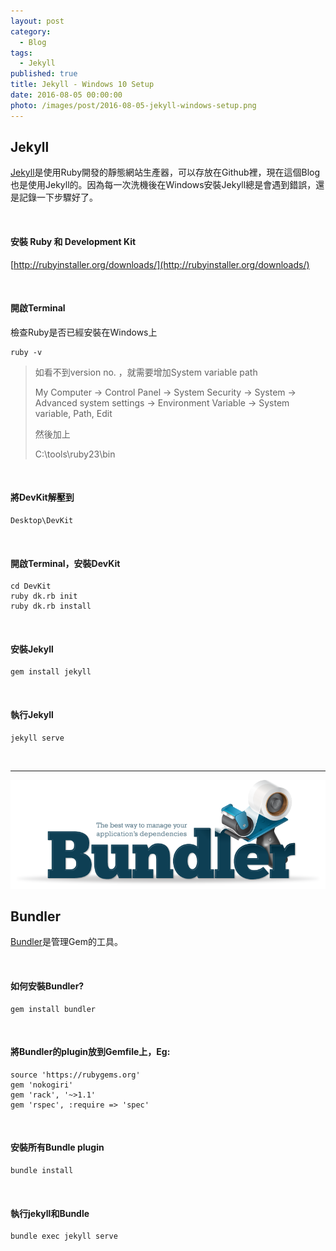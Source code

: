 ```yaml
---
layout: post
category: 
  - Blog
tags: 
  - Jekyll
published: true
title: Jekyll - Windows 10 Setup
date: 2016-08-05 00:00:00
photo: /images/post/2016-08-05-jekyll-windows-setup.png
---
```

## Jekyll
[Jekyll](https://jekyllrb.com/)是使用Ruby開發的靜態網站生產器，可以存放在Github裡，現在這個Blog也是使用Jekyll的。因為每一次洗機後在Windows安裝Jekyll總是會遇到錯誤，還是記錄一下步驟好了。
<!-- more -->

<br/>

#### 安裝 Ruby 和 Development Kit
[http://rubyinstaller.org/downloads/](http://rubyinstaller.org/downloads/)

<br/>

#### 開啟Terminal
檢查Ruby是否已經安裝在Windows上

    ruby -v

> 如看不到version no. ，就需要增加System variable path
>
> My Computer -> Control Panel -> System Security -> System -> Advanced system settings -> Environment Variable -> System variable, Path, Edit
>
> 然後加上
>
> C:\tools\ruby23\bin

<br/>

#### 將DevKit解壓到

    Desktop\DevKit

<br/>

#### 開啟Terminal，安裝DevKit

    cd DevKit
    ruby dk.rb init
    ruby dk.rb install

<br/>

#### 安裝Jekyll

    gem install jekyll

<br/>

#### 執行Jekyll

    jekyll serve

<br/>

---------------------------------------

<img src="/images/post/2016-08-05-jekyll-windows-setup-1.png">

## Bundler
[Bundler](http://bundler.io/)是管理Gem的工具。

<br/>

#### 如何安裝Bundler?

    gem install bundler

<br/>

#### 將Bundler的plugin放到Gemfile上，Eg:

    source 'https://rubygems.org'
    gem 'nokogiri'
    gem 'rack', '~>1.1'
    gem 'rspec', :require => 'spec'

<br/>

#### 安裝所有Bundle plugin

    bundle install

<br/>

#### 執行jekyll和Bundle

    bundle exec jekyll serve
